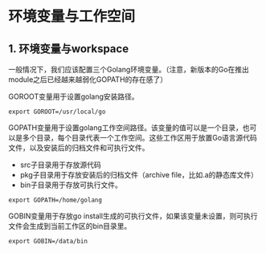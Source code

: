 ﻿# 环境变量与工作空间 #

## 1. 环境变量与workspace ##

一般情况下，我们应该配置三个Golang环境变量。（注意，新版本的Go在推出module之后已经越来越弱化GOPATH的存在感了）

GOROOT变量用于设置golang安装路径。

```
export GOROOT=/usr/local/go
```

GOPATH变量用于设置golang工作空间路径。该变量的值可以是一个目录，也可以是多个目录，每个目录代表一个工作空间。这些工作区用于放置Go语言源代码文件，以及安装后的归档文件和可执行文件。

* src子目录用于存放源代码
* pkg子目录用于存放安装后的归档文件（archive file，比如.a的静态库文件）
* bin子目录用于存放可执行文件。

```
export GOPATH=/home/golang
```

GOBIN变量用于存放go install生成的可执行文件，如果该变量未设置，则可执行文件会生成到当前工作区的bin目录里。

```
export GOBIN=/data/bin
```
